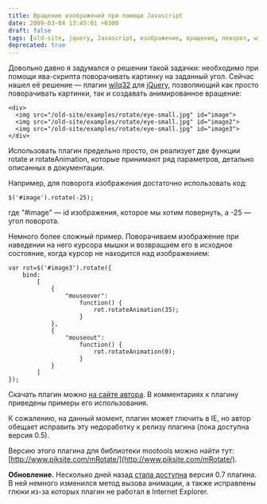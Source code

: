 ```yaml
---
title: Вращение изображений при помощи Javascript
date: 2009-03-04 13:45:01 +0300
draft: false
tags: [old-site, jquery, Javascript, изображение, вращение, поворот, wilq32, mootools]
deprecated: true
---
```

Довольно давно я задумался о решении такой задачки: необходимо при помощи ява-скрипта поворачивать картинку на заданный угол. Сейчас нашел её решение — плагин <a href="http://wilq32.googlepages.com/wilq32.rollimage222">wilq32</a> для <a href="http://jquery.com">jQuery</a>, позволяющий как просто поворачивать картинки, так и создавать анимированное вращение:
```
<div>
  <img src="/old-site/examples/rotate/eye-small.jpg" id="image">
  <img src="/old-site/examples/rotate/eye-small.jpg" id="image2">
  <img src="/old-site/examples/rotate/eye-small.jpg" id="image3">
</div>
```

Использовать плагин предельно просто, он реализует две функции rotate и rotateAnimation, которые принимают ряд параметров, детально описанных в документации.

Например, для поворота изображения достаточно использовать код:
```
$('#image').rotate(-25);
```
где "#image" — id изображения, которое мы хотим повернуть, а -25 — угол поворота.

Немного более сложный пример. Поворачиваем изображение при наведении на него курсора мышки и возвращаем его в исходное состояние, когда курсор не находится над изображением:
```
var rot=$('#image3').rotate({
    bind:
        [
            {
                "mouseover":
                    function() {
                        rot.rotateAnimation(35);
                    }
            },
            {
                "mouseout":
                    function() {
                        rot.rotateAnimation(0);
                    }
            }
        ]
});
```

Скачать плагин можно [на сайте автора](http://wilq32.googlepages.com/wilq32.rollimage222). В комментариях к плагину приведены примеры его использования.

К сожалению, на данный момент, плагин может глючить в IE, но автор обещает исправить эту недоработку к релизу плагина (пока доступна версия 0.5).

Версию этого плагина для библиотеки mootools можно найти тут: [http://www.piksite.com/mRotate/](http://www.piksite.com/mRotate/).

**Обновление.** Несколько дней назад [стала доступна](http://wilq32.blogspot.com/2009/06/jqueryplugin-update.html) версия 0.7 плагина. В ней немного изменился метод вызова анимации, а также исправлены глюки из-за которых плагин не работал в Internet Explorer.